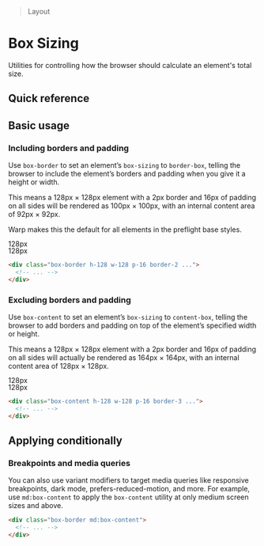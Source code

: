> Layout

# Box Sizing

Utilities for controlling how the browser should calculate an element's total size.

## Quick reference

<qr-table />

## Basic usage

### Including borders and padding
Use `box-border` to set an element’s `box-sizing` to `border-box`, telling the browser to include the element’s borders and padding when you give it a height or width.

This means a 128px × 128px element with a 2px border and 16px of padding on all sides will be rendered as 100px × 100px, with an internal content area of 92px × 92px.

Warp makes this the default for all elements in the preflight base styles.

<example-container>
  <div class="ex-inner-box">
    <div class="grid grid-cols-[1fr_1fr_1fr] grid-rows-[1fr_3fr_1fr] gap-1 pd-font-mono pd-text-xs font-bold max-w-[300] mx-auto w-full bg-[--w-s-color-border]">
      <div class="col-start-1 row-start-1 pd-bg-white"></div>
      <div class="relative col-start-2 row-start-1 pd-bg-white">
        <div class="absolute text-center bottom-8 -left-1 -right-1 pd-border-indigo-400 border-x-1" style="line-height:1">
          <div class="absolute left-0 top-1/2 right-0 h-1 pd-bg-indigo-400"></div>
          <div class="inline-block relative pd-bg-white px-4 pd-text-indigo-600">128px</div>
        </div>
      </div>
      <div class="col-start-3 row-start-1 pd-bg-white"></div>
      <div class="relative col-start-1 row-start-2 pd-bg-white">
        <div class="flex items-center justify-center absolute text-center right-8 w-12 -top-1 -bottom-1 pd-border-indigo-400 border-y-1" style="line-height:1">
          <div class="absolute top-0 left-1/2 bottom-0 w-1 pd-bg-indigo-400"></div>
          <div class="inline-block pd-bg-white px-4 -rotate-90 pd-text-indigo-600">128px</div>
        </div>
      </div>
      <div class="col-start-2 row-start-2 pd-bg-white">
          <div class="box-border w-128 h-128 -m-1 p-16 border-2 pd-bg-white pd-border-sky-500 ex-bg--striped ex-bg--indigo">
            <div class="w-full h-full pd-bg-sky-500"></div>
          </div>
      </div>
      <div class="col-start-3 row-start-2 pd-bg-white"></div>
      <div class="col-start-1 row-start-3 pd-bg-white"></div>
      <div class="col-start-2 row-start-3 pd-bg-white"></div>
      <div class="col-start-3 row-start-3 pd-bg-white"></div>
    </div>
  </div>
</example-container>

```html
<div class="box-border h-128 w-128 p-16 border-2 ...">
  <!-- ... -->
</div>
```

### Excluding borders and padding
Use `box-content` to set an element’s `box-sizing` to `content-box`, telling the browser to add borders and padding on top of the element’s specified width or height.

This means a 128px × 128px element with a 2px border and 16px of padding on all sides will actually be rendered as 164px × 164px, with an internal content area of 128px × 128px.

<example-container>
  <div class="ex-inner-box">
    <div class="grid grid-cols-[1fr_1fr_1fr] grid-rows-[1fr_3fr_1fr] gap-1 pd-font-mono pd-text-xs font-bold max-w-[300] mx-auto w-full bg-[--w-s-color-border]">
      <div class="col-start-1 row-start-1 pd-bg-white"></div>
      <div class="relative col-start-2 row-start-1 pd-bg-white">
        <div class="absolute text-center bottom-[26] -left-1 -right-1 pd-border-indigo-400 border-x-1" style="line-height:1">
          <div class="absolute left-0 top-1/2 right-0 h-1 pd-bg-indigo-400"></div>
          <div class="inline-block relative pd-bg-white px-4 pd-text-indigo-600">128px</div>
        </div>
      </div>
      <div class="col-start-3 row-start-1 pd-bg-white"></div>
      <div class="relative col-start-1 row-start-2 pd-bg-white">
        <div class="flex items-center justify-center absolute text-center right-[26] w-12 -top-1 -bottom-1 pd-border-indigo-400 border-y-1" style="line-height:1">
          <div class="absolute top-0 left-1/2 bottom-0 w-1 pd-bg-indigo-400"></div>
          <div class="inline-block pd-bg-white px-4 -rotate-90 pd-text-indigo-600">128px</div>
        </div>
      </div>
      <div class="relative col-start-2 row-start-2 pd-bg-white">
          <div class="box-content w-128 h-128 -m-[19] p-16 border-2 pd-bg-white pd-border-sky-500 ex-bg--striped ex-bg--indigo">
            <div class="w-full h-full pd-bg-sky-500"></div>
          </div>
      </div>
      <div class="col-start-3 row-start-2 pd-bg-white"></div>
      <div class="col-start-1 row-start-3 pd-bg-white"></div>
      <div class="col-start-2 row-start-3 pd-bg-white"></div>
      <div class="col-start-3 row-start-3 pd-bg-white"></div>
    </div>
  </div>
</example-container>

```html
<div class="box-content h-128 w-128 p-16 border-3 ...">
  <!-- ... -->
</div>
```

## Applying conditionally

### Breakpoints and media queries
You can also use variant modifiers to target media queries like responsive breakpoints, dark mode, prefers-reduced-motion, and more. For example, use `md:box-content` to apply the `box-content` utility at only medium screen sizes and above.

```html
<div class="box-border md:box-content">
  <!-- ... -->
</div>
```
